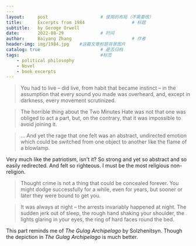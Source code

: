 ```yaml
---
---
layout:     post   				    # 使用的布局（不需要改）
title:      Excerpts from 1984  				# 标题 
subtitle:   by Geroge Orwell
date:       2022-08-29 				# 时间
author:     Baiyang Zhang 						# 作者
header-img: img/1984.jpg 	#这篇文章标题背景图片
catalog: true 						# 是否归档
tags:								#标签
    - political philosophy
    - Novel
    - book excerpts
---
```


>You had to live – did live, from habit that became instinct – in the assumption that every sound you made was overheard, and, except in darkness, every movement scrutinized. 

>The horrible thing about the Two Minutes Hate was not that one was obliged to act a part, but, on the contrary, that it was impossible to avoid joining it.

>... And yet the rage that one felt was an abstract, undirected emotion which could be switched from one object to another like the flame of a blowlamp.

Very much like the patriotism, isn't it? So strong and yet so abstract and so easily redirected. And felt so righteous. I must be the most religious non-religion.

>Thought crime is not a thing that could be concealed forever. You might dodge successfully for a while, even for years, but sooner or later they were bound to get you.

>It was always at night – the arrests invariably happened at night. The sudden jerk out of sleep, the rough hand shaking your shoulder, the lights glaring in your eyes, the ring of hard faces round the bed.

This part reminds me of *The Gulag Archipelago* by Solzhenitsyn. Though the depiction in *The Gulag Archipelago* is much better.


